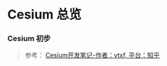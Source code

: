 # **Cesium 总览**
### Cesium 初步

> 参考：
> [Cesium开发笔记-作者：vtxf, 平台：知乎](https://zhuanlan.zhihu.com/p/80904975)